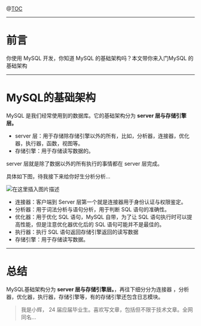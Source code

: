 

@[TOC](文章目录)

---

# 前言

你使用 MySQL 开发，你知道 MySQL 的基础架构吗？本文带你来入门MySQL 的基础架构

---
# MySQL的基础架构
MySQL 是我们经常使用到的数据库。它的基础架构分为 **server 层与存储引擎层。**

* server 层：用于存储除存储引擎以外的所有，比如，分析器，连接器，优化器，执行器，函数，视图等。
* 存储引擎：用于存储读写数据的。

server 层就是除了数据以外的所有执行的事情都在 server 层完成。

具体如下图，待我接下来给你好生分析分析...

![在这里插入图片描述](https://img-blog.csdnimg.cn/direct/a048063a40f34537a0286b5ea919b117.png#pic_center)

* 连接器：客户端到 Server 层第一个就是连接器用于身份认证与权限鉴定。
* 分析器：用于词法分析与语句分析，用于判断 SQL 语句的准确性。
* 优化器：用于优化 SQL 语句，MySQL 自带，为了让 SQL 语句执行时可以提高性能，但是注意优化器优化后的 SQL 语句可能并不是最佳的。
* 执行器：执行 SQL 语句返回存储引擎返回的读写数据
* 存储引擎：用于存储读写数据。

---

# 总结
MySQL基础架构分为 **server 层与存储引擎层。**，再往下细分分为连接器
，分析器，优化器，执行器，存储引擎等，有的存储引擎还包含日志模块。



> 我是小辉， 24 届应届毕业生。喜欢写文章，包括但不限于技术文章。全网同名...
